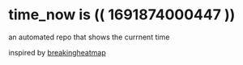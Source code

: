 # time_now is (( 1691874000447 ))

an automated repo that shows the currnent time

inspired by [breakingheatmap](https://github.com/breakingheatmap/breakingheatmap)